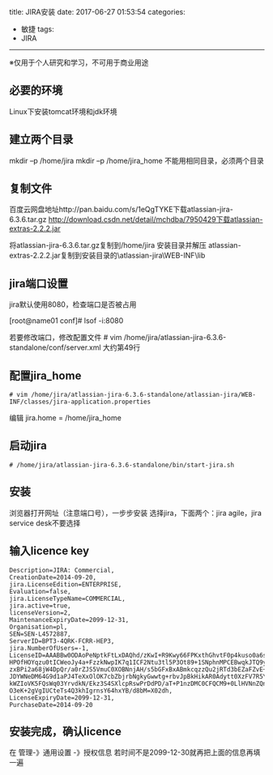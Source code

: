 title: JIRA安装
date: 2017-06-27 01:53:54
categories:
- 敏捷
tags:
- JIRA
---

※仅用于个人研究和学习，不可用于商业用途

## 必要的环境
Linux下安装tomcat环境和jdk环境

## 建立两个目录
mkdir –p /home/jira
mkdir –p /home/jira_home
不能用相同目录，必须两个目录

## 复制文件
百度云网盘地址http://pan.baidu.com/s/1eQgTYKE下载atlassian-jira-6.3.6.tar.gz
http://download.csdn.net/detail/mchdba/7950429下载atlassian-extras-2.2.2.jar

将atlassian-jira-6.3.6.tar.gz复制到/home/jira 安装目录并解压
atlassian-extras-2.2.2.jar复制到安装目录的\atlassian-jira\WEB-INF\lib

## jira端口设置
jira默认使用8080，检查端口是否被占用

[root@name01 conf]# lsof -i:8080

若要修改端口，修改配置文件
    # vim /home/jira/atlassian-jira-6.3.6-standalone/conf/server.xml
大约第49行

## 配置jira_home 
    # vim /home/jira/atlassian-jira-6.3.6-standalone/atlassian-jira/WEB-INF/classes/jira-application.properties
编辑
    jira.home = /home/jira_home

## 启动jira
    # /home/jira/atlassian-jira-6.3.6-standalone/bin/start-jira.sh

## 安装
浏览器打开网址（注意端口号），一步步安装
选择jira，下面两个：jira agile，jira service desk不要选择

## 输入licence key

```
Description=JIRA: Commercial,
CreationDate=2014-09-20,
jira.LicenseEdition=ENTERPRISE,
Evaluation=false,
jira.LicenseTypeName=COMMERCIAL,
jira.active=true,
licenseVersion=2,
MaintenanceExpiryDate=2099-12-31,
Organisation=pl,
SEN=SEN-L4572887,
ServerID=BPT3-4QRK-FCRR-HEP3,
jira.NumberOfUsers=-1,
LicenseID=AAABBw0ODAoPeNptkFtLxDAQhd/zKwI+R9Kwy66FPKxthGhvtF0p4kuso0a6sUwvuP/edissyj4MD
HPOfHOYqzu0tICWeoJy4a+FzzkNwpIK7q1ICF2Ntu3tl5P3Ot89+1SNphnMPCEBwqkJTQ9y9jN+w
zxBPi2a68jW4DpQr/a0rZJS5VmuC0XOBNnjAH/s5bGFxBxABmkcqzzQu2jRTd3bEZaFZvE+AnYzR
JDYWNeDM64G9d1aPJ4TeXxOlOK7cbZbjrbNgkyGwwtg+rbvJpBkHikAR0Adytt0XzFV7R5Y+qQzV
kWZIoVK5FQsWq03YrvdkN/Ekz3S4SXlcpRswPrDdPD/aT+P1nzDMC0CFQCM9+0LlHVNnZQnSTwuR
O3eK+2gVgIUCteTs4Q3khIgrnsY64hxYB/d8bM=X02dh,
LicenseExpiryDate=2099-12-31,
PurchaseDate=2014-09-20
```

## 安装完成，确认licence
在 管理-》通用设置 -》授权信息
若时间不是2099-12-30就再把上面的信息再填一遍

